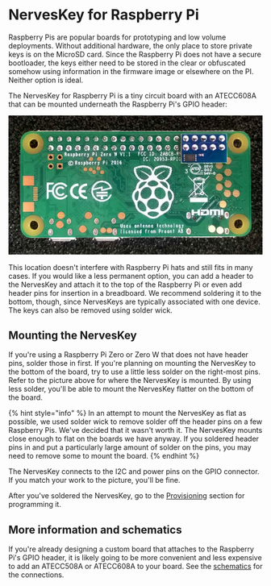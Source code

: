 # NervesKey for Raspberry Pi

Raspberry Pis are popular boards for prototyping and low volume deployments. Without additional hardware, the only place to store private keys is on the MicroSD card. Since the Raspberry Pi does not have a secure bootloader, the keys either need to be stored in the clear or obfuscated somehow using information in the firmware image or elsewhere on the PI. Neither option is ideal.

The NervesKey for Raspberry Pi is a tiny circuit board with an ATECC608A that can be mounted underneath the Raspberry Pi's GPIO header:

![NervesKey installed on a Raspberry Pi](../.gitbook/assets/nk_rpi_bottom_mount.jpg)

This location doesn't interfere with Raspberry Pi hats and still fits in many cases. If you would like a less permanent option, you can add a header to the NervesKey and attach it to the top of the Raspberry Pi or even add header pins for insertion in a breadboard. We recommend soldering it to the bottom, though, since NervesKeys are typically associated with one device. The keys can also be removed using solder wick.

## Mounting the NervesKey

If you're using a Raspberry Pi Zero or Zero W that does not have header pins, solder those in first. If you're planning on mounting the NervesKey to the bottom of the board, try to use a little less solder on the right-most pins. Refer to the picture above for where the NervesKey is mounted. By using less solder, you'll be able to mount the NervesKey flatter on the bottom of the board.

{% hint style="info" %}
In an attempt to mount the NervesKey as flat as possible, we used solder wick to remove solder off the header pins on a few Raspberry Pis. We've decided that it wasn't worth it. The NervesKey mounts close enough to flat on the boards we have anyway. If you soldered header pins in and put a particularly large amount of solder on the pins, you may need to remove some to mount the board.
{% endhint %}

The NervesKey connects to the I2C and power pins on the GPIO connector. If you match your work to the picture, you'll be fine.

After you've soldered the NervesKey, go to the [Provisioning](quickstart.md) section for programming it.

## More information and schematics

If you're already designing a custom board that attaches to the Raspberry Pi's GPIO header, it is likely going to be more convenient and less expensive to add an ATECC508A or ATECC608A to your board. See the [schematics](https://github.com/nerves-hub/nerves_key/blob/master/hw/assets/TSW19001_NERVESKEY_X1_SCH.PDF) for the connections.


